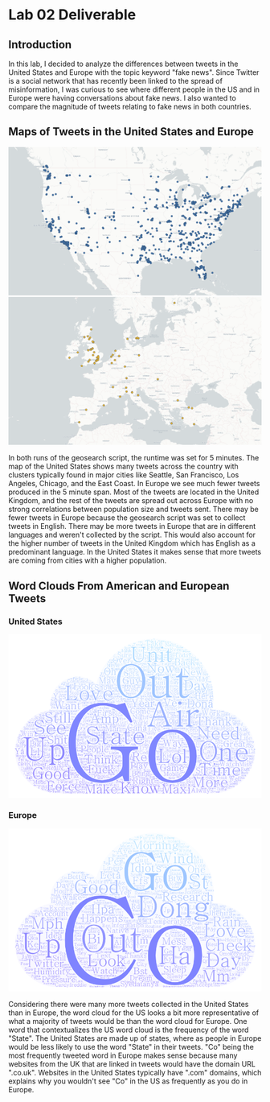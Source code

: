 # Lab 02 Deliverable
## Introduction
In this lab, I decided to analyze the differences between tweets in the United States and Europe with the topic keyword "fake news". Since Twitter is a social network that has recently been linked to the spread of misinformation, I was curious to see where different people in the US and in Europe were having conversations about fake news. I also wanted to compare the magnitude of tweets relating to fake news in both countries. 

## Maps of Tweets in the United States and Europe

<img src="img/us_map-1.png" alt="Map of tweets in the US" width="700">
<img src="img/europe_map-2.png" alt="Map of tweets in Europe" width="700">

In both runs of the geosearch script, the runtime was set for 5 minutes. The map of the United States shows many tweets across the country with clusters typically found in major cities like Seattle, San Francisco, Los Angeles, Chicago, and the East Coast. In Europe we see much fewer tweets produced in the 5 minute span. Most of the tweets are located in the United Kingdom, and the rest of the tweets are spread out across Europe with no strong correlations between population size and tweets sent. There may be fewer tweets in Europe because the geosearch script was set to collect tweets in English. There may be more tweets in Europe that are in different languages and weren't collected by the script. This would also account for the higher number of tweets in the United Kingdom which has English as a predominant language. In the United States it makes sense that more tweets are coming from cities with a higher population.

## Word Clouds From American and European Tweets

### United States
<img src="img/us_wordcloud-1.png" alt="Word Cloud of tweets in the US" width="700">

### Europe
<img src="img/europe_wordcloud-2.png" alt="Word Cloud of tweets in Europe" width="700">

Considering there were many more tweets collected in the United States than in Europe, the word cloud for the US looks a bit more representative of what a majority of tweets would be than the word cloud for Europe. One word that contextualizes the US word cloud is the frequency of the word "State". The United States are made up of states, where as people in Europe would be less likely to use the word "State" in their tweets. "Co" being the most frequently tweeted word in Europe makes sense because many websites from the UK that are linked in tweets would have the domain URL ".co.uk". Websites in the United States typically have ".com" domains, which explains why you wouldn't see "Co" in the US as frequently as you do in Europe.